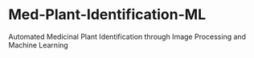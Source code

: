# Med-Plant-Identification-ML
Automated Medicinal Plant Identification through Image Processing and Machine Learning
